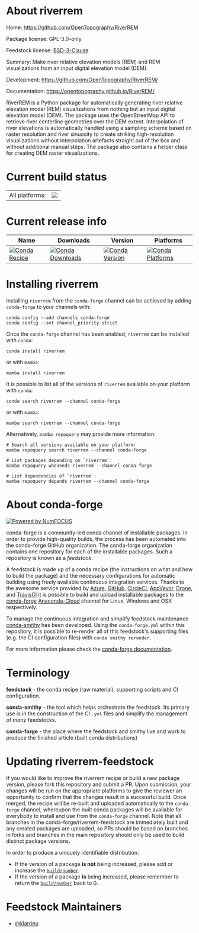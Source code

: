 About riverrem
==============

Home: https://github.com/OpenTopography/RiverREM

Package license: GPL-3.0-only

Feedstock license: [BSD-3-Clause](https://github.com/conda-forge/riverrem-feedstock/blob/main/LICENSE.txt)

Summary: Make river relative elevation models (REM) and REM visualizations from an input digital elevation model (DEM).

Development: https://github.com/OpenTopography/RiverREM/

Documentation: https://opentopography.github.io/RiverREM/

RiverREM is a Python package for automatically generating river relative elevation model (REM) visualizations
from nothing but an input digital elevation model (DEM). The package uses the OpenStreetMap API to retrieve
river centerline geometries over the DEM extent. Interpolation of river elevations is automatically handled
using a sampling scheme based on raster resolution and river sinuosity to create striking high-resolution
visualizations without interpolation artefacts straight out of the box and without additional manual steps.
The package also contains a helper class for creating DEM raster visualizations.


Current build status
====================


<table><tr><td>All platforms:</td>
    <td>
      <a href="https://dev.azure.com/conda-forge/feedstock-builds/_build/latest?definitionId=16896&branchName=main">
        <img src="https://dev.azure.com/conda-forge/feedstock-builds/_apis/build/status/riverrem-feedstock?branchName=main">
      </a>
    </td>
  </tr>
</table>

Current release info
====================

| Name | Downloads | Version | Platforms |
| --- | --- | --- | --- |
| [![Conda Recipe](https://img.shields.io/badge/recipe-riverrem-green.svg)](https://anaconda.org/conda-forge/riverrem) | [![Conda Downloads](https://img.shields.io/conda/dn/conda-forge/riverrem.svg)](https://anaconda.org/conda-forge/riverrem) | [![Conda Version](https://img.shields.io/conda/vn/conda-forge/riverrem.svg)](https://anaconda.org/conda-forge/riverrem) | [![Conda Platforms](https://img.shields.io/conda/pn/conda-forge/riverrem.svg)](https://anaconda.org/conda-forge/riverrem) |

Installing riverrem
===================

Installing `riverrem` from the `conda-forge` channel can be achieved by adding `conda-forge` to your channels with:

```
conda config --add channels conda-forge
conda config --set channel_priority strict
```

Once the `conda-forge` channel has been enabled, `riverrem` can be installed with `conda`:

```
conda install riverrem
```

or with `mamba`:

```
mamba install riverrem
```

It is possible to list all of the versions of `riverrem` available on your platform with `conda`:

```
conda search riverrem --channel conda-forge
```

or with `mamba`:

```
mamba search riverrem --channel conda-forge
```

Alternatively, `mamba repoquery` may provide more information:

```
# Search all versions available on your platform:
mamba repoquery search riverrem --channel conda-forge

# List packages depending on `riverrem`:
mamba repoquery whoneeds riverrem --channel conda-forge

# List dependencies of `riverrem`:
mamba repoquery depends riverrem --channel conda-forge
```


About conda-forge
=================

[![Powered by
NumFOCUS](https://img.shields.io/badge/powered%20by-NumFOCUS-orange.svg?style=flat&colorA=E1523D&colorB=007D8A)](https://numfocus.org)

conda-forge is a community-led conda channel of installable packages.
In order to provide high-quality builds, the process has been automated into the
conda-forge GitHub organization. The conda-forge organization contains one repository
for each of the installable packages. Such a repository is known as a *feedstock*.

A feedstock is made up of a conda recipe (the instructions on what and how to build
the package) and the necessary configurations for automatic building using freely
available continuous integration services. Thanks to the awesome service provided by
[Azure](https://azure.microsoft.com/en-us/services/devops/), [GitHub](https://github.com/),
[CircleCI](https://circleci.com/), [AppVeyor](https://www.appveyor.com/),
[Drone](https://cloud.drone.io/welcome), and [TravisCI](https://travis-ci.com/)
it is possible to build and upload installable packages to the
[conda-forge](https://anaconda.org/conda-forge) [Anaconda-Cloud](https://anaconda.org/)
channel for Linux, Windows and OSX respectively.

To manage the continuous integration and simplify feedstock maintenance
[conda-smithy](https://github.com/conda-forge/conda-smithy) has been developed.
Using the ``conda-forge.yml`` within this repository, it is possible to re-render all of
this feedstock's supporting files (e.g. the CI configuration files) with ``conda smithy rerender``.

For more information please check the [conda-forge documentation](https://conda-forge.org/docs/).

Terminology
===========

**feedstock** - the conda recipe (raw material), supporting scripts and CI configuration.

**conda-smithy** - the tool which helps orchestrate the feedstock.
                   Its primary use is in the construction of the CI ``.yml`` files
                   and simplify the management of *many* feedstocks.

**conda-forge** - the place where the feedstock and smithy live and work to
                  produce the finished article (built conda distributions)


Updating riverrem-feedstock
===========================

If you would like to improve the riverrem recipe or build a new
package version, please fork this repository and submit a PR. Upon submission,
your changes will be run on the appropriate platforms to give the reviewer an
opportunity to confirm that the changes result in a successful build. Once
merged, the recipe will be re-built and uploaded automatically to the
`conda-forge` channel, whereupon the built conda packages will be available for
everybody to install and use from the `conda-forge` channel.
Note that all branches in the conda-forge/riverrem-feedstock are
immediately built and any created packages are uploaded, so PRs should be based
on branches in forks and branches in the main repository should only be used to
build distinct package versions.

In order to produce a uniquely identifiable distribution:
 * If the version of a package **is not** being increased, please add or increase
   the [``build/number``](https://docs.conda.io/projects/conda-build/en/latest/resources/define-metadata.html#build-number-and-string).
 * If the version of a package **is** being increased, please remember to return
   the [``build/number``](https://docs.conda.io/projects/conda-build/en/latest/resources/define-metadata.html#build-number-and-string)
   back to 0.

Feedstock Maintainers
=====================

* [@klarrieu](https://github.com/klarrieu/)

